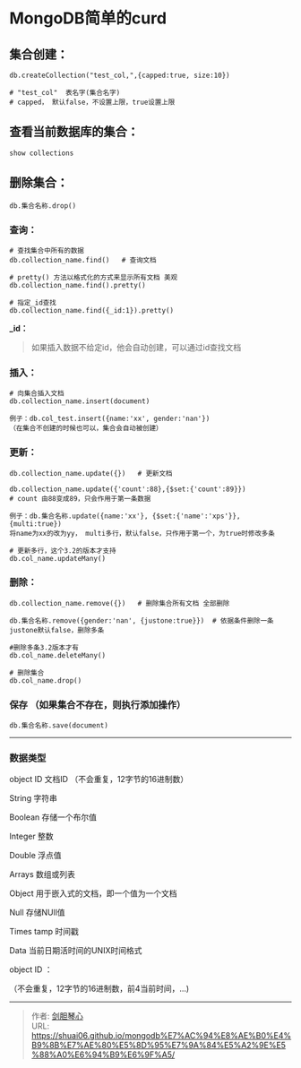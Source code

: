 # MongoDB简单的curd


  
## ﻿集合创建：

```
db.createCollection("test_col,",{capped:true, size:10})

# "test_col"  表名字(集合名字)
# capped， 默认false，不设置上限，true设置上限

```

## 查看当前数据库的集合：
  
```
show collections
```

## 删除集合：
  
```
db.集合名称.drop()
```



### 查询：
  
```
# 查找集合中所有的数据
db.collection_name.find() 	# 查询文档

# pretty() 方法以格式化的方式来显示所有文档 美观
db.collection_name.find().pretty()

# 指定_id查找
db.collection_name.find({_id:1}).pretty()
```

**_id：**

> 如果插入数据不给定id，他会自动创建，可以通过id查找文档

### 插入：

```
# 向集合插入文档
db.collection_name.insert(document)

例子：db.col_test.insert({name:'xx', gender:'nan'})
（在集合不创建的时候也可以，集合会自动被创建）

```

### 更新：

```
db.collection_name.update({}) 	# 更新文档

db.collection_name.update({'count':88},{$set:{'count':89}})
# count 由88变成89，只会作用于第一条数据

例子：db.集合名称.update({name:'xx'}, {$set:{'name':'xps'}},  {multi:true})
将name为xx的改为yy， multi多行，默认false，只作用于第一个，为true时修改多条

# 更新多行，这个3.2的版本才支持
db.col_name.updateMany()
```

### 删除：

```
db.collection_name.remove({}) 	# 删除集合所有文档 全部删除

db.集合名称.remove({gender:'nan', {justone:true}})  # 依据条件删除一条
justone默认false，删除多条

#删除多条3.2版本才有
db.col_name.deleteMany()

# 删除集合
db.col_name.drop()
```

### **保存** （如果集合不存在，则执行添加操作）

```
db.集合名称.save(document)
```



****

### 数据类型

object ID  文档ID    （不会重复，12字节的16进制数）

String 字符串

Boolean  存储一个布尔值

Integer 整数

Double 浮点值

Arrays 数组或列表

Object 用于嵌入式的文档，即一个值为一个文档

Null 存储NUll值

Times tamp 时间戳

Data 当前日期活时间的UNIX时间格式

object ID  ：

（不会重复，12字节的16进制数，前4当前时间，...)


---

> 作者: [剑胆琴心](http://geoer.cn)  
> URL: https://shuai06.github.io/mongodb%E7%AC%94%E8%AE%B0%E4%B9%8B%E7%AE%80%E5%8D%95%E7%9A%84%E5%A2%9E%E5%88%A0%E6%94%B9%E6%9F%A5/  

